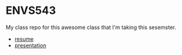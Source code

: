 # ENVS543

My class repo for this awesome class that I'm taking this sesemster. 


- [resume](https://chrispleasant1.github.io/ENVS543/R%C3%A9sum%C3%A9inR.html)
- [presentation](https://chrispleasant1.github.io/ENVS543/Presentation.html)
